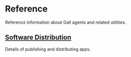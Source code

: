 # Reference

Reference information about Gall agents and related utilities.

## [Software Distribution](dist)

Details of publishing and distributing apps.

